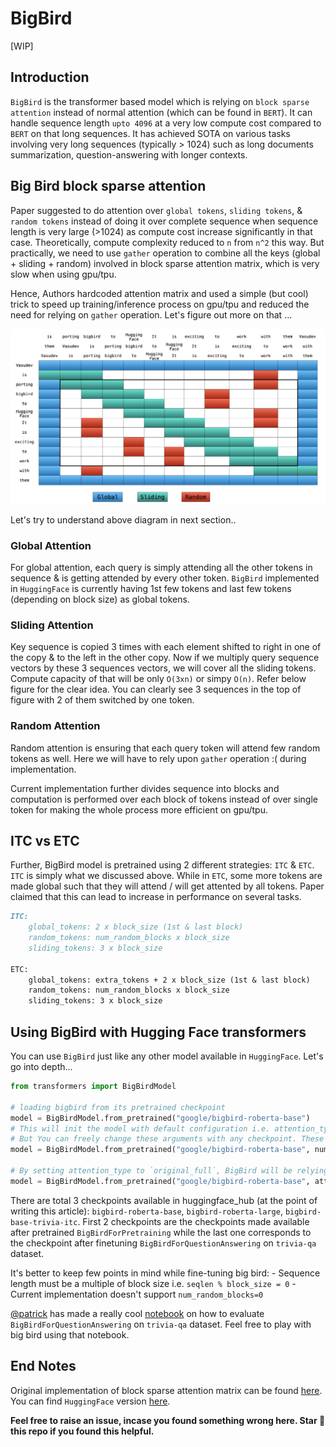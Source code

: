 # BigBird

[WIP]

## Introduction

`BigBird` is the transformer based model which is relying on `block sparse attention` instead of normal attention (which can be found in `BERT`). It can handle sequence length `upto 4096` at a very low compute cost compared to `BERT` on that long sequences. It has achieved SOTA on various tasks involving very long sequences (typically > 1024) such as long documents summarization, question-answering with longer contexts.

<!-- ## Why long range attention -->

## Big Bird block sparse attention

Paper suggested to do attention over `global tokens`, `sliding tokens`, & `random tokens` instead of doing it over complete sequence when sequence length is very large (>1024) as compute cost increase significantly in that case. Theoretically, compute complexity reduced to `n` from `n^2` this way. But practically, we need to use `gather` operation to combine all the keys (global + sliding + random) involved in block sparse attention matrix, which is very slow when using gpu/tpu.

Hence, Authors hardcoded attention matrix and used a simple (but cool) trick to speed up training/inference process on gpu/tpu and reduced the need for relying on `gather` operation. Let's figure out more on that ...

![ ](assets/block_sparse.png)

Let's try to understand above diagram in next section..

### Global Attention

For global attention, each query is simply attending all the other tokens in sequence & is getting attended by every other token. `BigBird` implemented in `HuggingFace` is currently having 1st few tokens and last few tokens (depending on block size) as global tokens.

### Sliding Attention

Key sequence is copied 3 times with each element shifted to right in one of the copy & to the left in the other copy. Now if we multiply query sequence vectors by these 3 sequences vectors, we will cover all the sliding tokens. Compute capacity of that
will be only `O(3xn)` or simpy `O(n)`. Refer below figure for the clear idea. You can clearly see 3 sequences in the top of figure with 2 of them switched by one token.

### Random Attention

Random attention is ensuring that each query token will attend few random tokens as well. Here we will have to rely upon `gather` operation :( during implementation.

Current implementation further divides sequence into blocks and computation is performed over each block of tokens instead of over single token for making the whole process more efficient on gpu/tpu.

## ITC vs ETC

Further, BigBird model is pretrained using 2 different strategies: `ITC` & `ETC`. `ITC` is simply what we discussed above. While in `ETC`, some more tokens are made global such that they will attend / will get attented by all tokens. Paper claimed that this can lead to increase in performance on several tasks.

```md
ITC:
    global_tokens: 2 x block_size (1st & last block)
    random_tokens: num_random_blocks x block_size
    sliding_tokens: 3 x block_size

ETC:
    global_tokens: extra_tokens + 2 x block_size (1st & last block)
    random_tokens: num_random_blocks x block_size
    sliding_tokens: 3 x block_size
```

## Using BigBird with Hugging Face transformers

You can use `BigBird` just like any other model available in `HuggingFace`. Let's go into depth...

```python
from transformers import BigBirdModel

# loading bigbird from its pretrained checkpoint
model = BigBirdModel.from_pretrained("google/bigbird-roberta-base")
# This will init the model with default configuration i.e. attention_type = "block_sparse" num_random_blocks = 3, block_size = 64. 
# But You can freely change these arguments with any checkpoint. These 3 argument will just change the number of tokens each query token is going to attend.
model = BigBirdModel.from_pretrained("google/bigbird-roberta-base", num_random_blocks=2, block_size=16)

# By setting attention_type to `original_full`, BigBird will be relying on full attention of n^2 complexity. This way BigBird is 99.9 % similar to BERT.
model = BigBirdModel.from_pretrained("google/bigbird-roberta-base", attention_type="original_full")
```

There are total 3 checkpoints available in huggingface_hub (at the point of writing this article): `bigbird-roberta-base`, `bigbird-roberta-large`, `bigbird-base-trivia-itc`. First 2 checkpoints are the checkpoints made available after pretrained `BigBirdForPretraining` while the last one corresponds to the checkpoint after finetuning `BigBirdForQuestionAnswering` on `trivia-qa` dataset.

It's better to keep few points in mind while fine-tuning big bird:
    -   Sequence length must be a multiple of block size i.e. `seqlen % block_size = 0`
    -   Current implementation doesn't support `num_random_blocks=0`

[@patrick](https://github.com/patrickvonplaten) has made a really cool [notebook](https://colab.research.google.com/drive/1BAraNpl98loPKG3NvdjJuCLCfvNOZO28) on how to evaluate `BigBirdForQuestionAnswering` on `trivia-qa` dataset. Feel free to play with big bird using that notebook.

## End Notes

Original implementation of block sparse attention matrix can be found [here](https://github.com/google-research/bigbird/blob/master/bigbird/core/attention.py). You can find `HuggingFace` version [here](https://github.com/huggingface/transformers/pull/10183).

**Feel free to raise an issue, incase you found something wrong here. Star 🌟 this repo if you found this helpful.**

